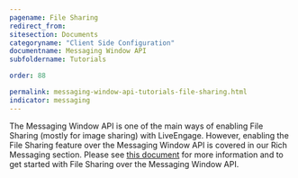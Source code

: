 ```yaml
---
pagename: File Sharing
redirect_from:
sitesection: Documents
categoryname: "Client Side Configuration"
documentname: Messaging Window API
subfoldername: Tutorials

order: 88

permalink: messaging-window-api-tutorials-file-sharing.html
indicator: messaging
---
```


The Messaging Window API is one of the main ways of enabling File Sharing (mostly for image sharing) with LiveEngage. However, enabling the File Sharing feature over the Messaging Window API is covered in our Rich Messaging section. Please see [this document](file-sharing-file-sharing-for-web-messaging.html) for more information and to get started with File Sharing over the Messaging Window API.
